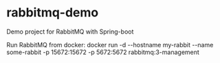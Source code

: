 # rabbitmq-demo
Demo project for RabbitMQ with Spring-boot

Run RabbitMQ from docker:
docker run -d --hostname my-rabbit --name some-rabbit -p 15672:15672 -p 5672:5672 rabbitmq:3-management
